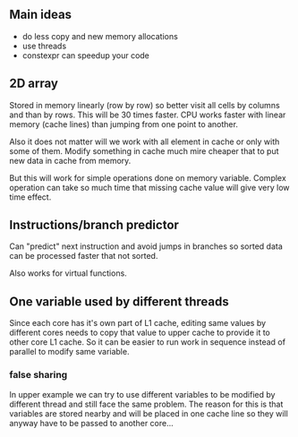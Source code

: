 ## Main ideas

- do less copy and new memory allocations
- use threads
- constexpr can speedup your code

## 2D array

Stored in memory linearly (row by row) so better visit all cells by columns and than by rows. This will be 30 times faster.
CPU works faster with linear memory (cache lines) than jumping from one point to another.

Also it does not matter will we work with all element in cache or only with some of them. Modify something in cache much mire cheaper that to put new data in cache from memory.

But this will work for simple operations done on memory variable. Complex operation can take so much time that missing cache value will give very low time effect.

## Instructions/branch predictor

Can "predict" next instruction and avoid jumps in branches so sorted data can be processed faster that not sorted.

Also works for virtual functions.

## One variable used by different threads

Since each core has it's own part of L1 cache, editing same values by different cores needs to copy that value to upper cache to provide it to other core L1 cache. So it can be easier to run work in sequence instead of parallel to modify same variable.

### false sharing

In upper example we can try to use different variables to be modified by different thread and still face the same problem. The reason for this is that variables are stored nearby and will be placed in one cache line so they will anyway have to be passed to another core...